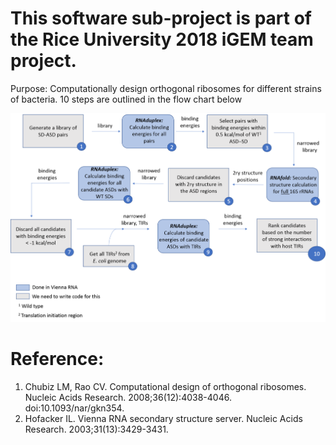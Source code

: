 # This software sub-project is part of the Rice University 2018 iGEM team project.
Purpose: Computationally design orthogonal ribosomes for different strains of bacteria. 10 steps are outlined in the flow chart below

![alt text](https://github.com/Rice-iGEM/2018-software/blob/master/Rice%20iGEM%202018%20Orthogonal%20Algorithm/algorithm.png)


# Reference: 
1. Chubiz LM, Rao CV. Computational design of orthogonal ribosomes. Nucleic Acids Research. 2008;36(12):4038-4046. doi:10.1093/nar/gkn354.
2. Hofacker IL. Vienna RNA secondary structure server. Nucleic Acids Research. 2003;31(13):3429-3431.
